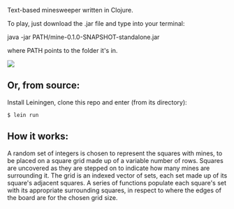 Text-based minesweeper written in Clojure.

To play, just download the .jar file and type into your terminal:

java -jar PATH/mine-0.1.0-SNAPSHOT-standalone.jar

where PATH points to the folder it's in.

![](https://github.com/sdfwer124/Terminal-Sweeper/blob/master/mine1.png)

## Or, from source:

Install Leiningen, clone this repo and enter (from its directory):

    $ lein run

## How it works:

A random set of integers is chosen to represent the squares with mines,
to be placed on a square grid made up of a variable number of rows.
Squares are uncovered as they are stepped on to indicate how many mines are surrounding it.
The grid is an indexed vector of sets, each set made up of its square's adjacent squares.
A series of functions populate each square's set with its appropriate surrounding squares,
in respect to where the edges of the board are for the chosen grid size.
